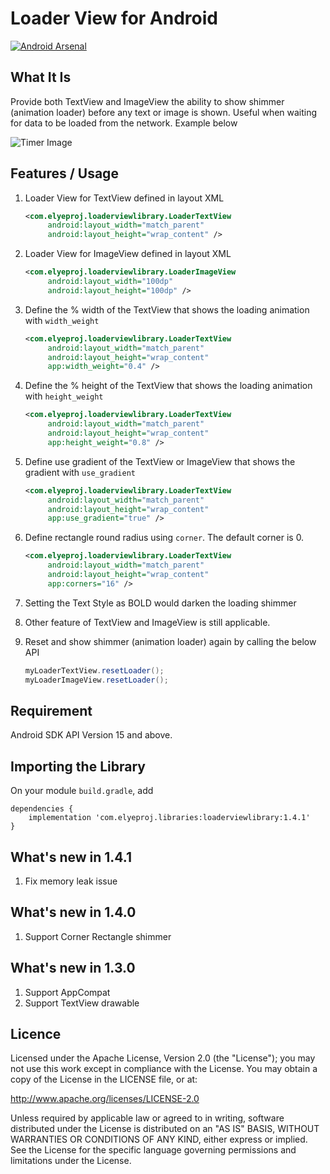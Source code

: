 # Loader View for Android

[![Android Arsenal](https://img.shields.io/badge/Android%20Arsenal-Loader%20View%20for%20Android-brightgreen.svg?style=flat)](http://android-arsenal.com/details/1/4243)

## What It Is
Provide both TextView and ImageView the ability to show shimmer (animation loader) before any text or image is shown. Useful when waiting for data to be loaded from the network. Example below

![Timer Image](https://static.wixstatic.com/media/d748c3_28381c0f110f4dc68fcd340b503f86a2~mv2.gif)

## Features / Usage

1. Loader View for TextView defined in layout XML
    ```xml
    <com.elyeproj.loaderviewlibrary.LoaderTextView
         android:layout_width="match_parent"
         android:layout_height="wrap_content" />
    ```

2. Loader View for ImageView defined in layout XML
    ```xml
    <com.elyeproj.loaderviewlibrary.LoaderImageView
         android:layout_width="100dp"
         android:layout_height="100dp" />
    ```

3. Define the % width of the TextView that shows the loading animation with `width_weight`
    ```xml
    <com.elyeproj.loaderviewlibrary.LoaderTextView
         android:layout_width="match_parent"
         android:layout_height="wrap_content"
         app:width_weight="0.4" />
    ```

4. Define the % height of the TextView that shows the loading animation with `height_weight`
    ```xml
    <com.elyeproj.loaderviewlibrary.LoaderTextView
         android:layout_width="match_parent"
         android:layout_height="wrap_content"
         app:height_weight="0.8" />
    ```

5. Define use gradient of the TextView or ImageView that shows the gradient with `use_gradient`
    ```xml
    <com.elyeproj.loaderviewlibrary.LoaderTextView
         android:layout_width="match_parent"
         android:layout_height="wrap_content"
         app:use_gradient="true" />
    ```

6. Define rectangle round radius using `corner`. The default corner is 0.
    ```xml
    <com.elyeproj.loaderviewlibrary.LoaderTextView
         android:layout_width="match_parent"
         android:layout_height="wrap_content"
         app:corners="16" />
    ```

7. Setting the Text Style as BOLD would darken the loading shimmer

8. Other feature of TextView and ImageView is still applicable.

9. Reset and show shimmer (animation loader) again by calling the below API
    ```java
    myLoaderTextView.resetLoader();
    myLoaderImageView.resetLoader();
    ```

## Requirement
Android SDK API Version 15 and above.

## Importing the Library
On your module `build.gradle`, add

    dependencies {
        implementation 'com.elyeproj.libraries:loaderviewlibrary:1.4.1'
    }

## What's new in 1.4.1
1. Fix memory leak issue

## What's new in 1.4.0
1. Support Corner Rectangle shimmer

## What's new in 1.3.0
1. Support AppCompat
2. Support TextView drawable


## Licence

Licensed under the Apache License, Version 2.0 (the "License"); you may not use this work except in compliance with the License. You may obtain a copy of the License in the LICENSE file, or at:

http://www.apache.org/licenses/LICENSE-2.0

Unless required by applicable law or agreed to in writing, software distributed under the License is distributed on an "AS IS" BASIS, WITHOUT WARRANTIES OR CONDITIONS OF ANY KIND, either express or implied. See the License for the specific language governing permissions and limitations under the License.